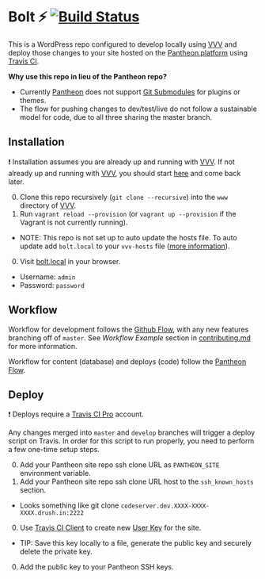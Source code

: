 # Bolt :zap: [![Build Status](https://travis-ci.org/kopepasah/bolt.svg?branch=master)](https://travis-ci.org/kopepasah/bolt)

This is a WordPress repo configured to develop locally using [VVV][1] and deploy those changes to your site hosted on the [Pantheon platform][3] using [Travis CI][8].

__Why use this repo in lieu of the Pantheon repo?__
* Currently [Pantheon][3] does not support [Git Submodules][4] for plugins or themes.
* The flow for pushing changes to dev/test/live do not follow a sustainable model for code, due to all three sharing the master branch.

## Installation

:exclamation: Installation assumes you are already up and running with [VVV][1]. If not already up and running with [VVV][1], you should start [here][2] and come back later.

0. Clone this repo recursively (`git clone --recursive`) into the `www` directory of [VVV][1].
0. Run `vagrant reload --provision` (or `vagrant up --provision` if the Vagrant is not currently running).
 * NOTE: This repo is not set up to auto update the hosts file. To auto update add `bolt.local` to your `vvv-hosts` file ([more information][7]).
0. Visit [bolt.local](http://bolt.local) in your browser.
 * Username: `admin`
 * Password: `password`

## Workflow

Workflow for development follows the [Github Flow][5], with any new features branching off of `master`. See _Workflow Example_ section in [contributing.md](contributing.md) for more information.

Workflow for content (database) and deploys (code) follow the [Pantheon Flow][6].

## Deploy

:exclamation: Deploys require a [Travis CI Pro][9] account.

Any changes merged into `master` and `develop` branches will trigger a deploy script on Travis. In order for this script to run properly, you need to perform a few one-time setup steps.

0. Add your Pantheon site repo ssh clone URL as `PANTHEON_SITE` environment variable.
0. Add your Pantheon site repo ssh clone URL host to the `ssh_known_hosts` section.
 * Looks something like git clone `codeserver.dev.XXXX-XXXX-XXXX.drush.in:2222`
0. Use [Travis CI Client][10] to create new [User Key][11] for the site.
 * TIP: Save this key locally to a file, generate the public key and securely delete the private key.
0. Add the public key to your Pantheon SSH keys.

[1]: https://github.com/Varying-Vagrant-Vagrants/VVV
[2]: https://github.com/Varying-Vagrant-Vagrants/VVV#the-first-vagrant-up
[3]: https://www.getpantheon.com
[4]: https://git-scm.com/book/en/v2/Git-Tools-Submodules
[5]: https://guides.github.com/introduction/flow/
[6]: https://pantheon.io/docs/pantheon-workflow/
[7]: https://github.com/Varying-Vagrant-Vagrants/VVV/wiki/Auto-site-Setup#the-domains-for-your-site
[8]: http://travis-ci.org
[9]: http://travis-ci.com
[10]: https://github.com/travis-ci/travis.rb
[11]: https://docs.travis-ci.com/user/private-dependencies/#User-Key
